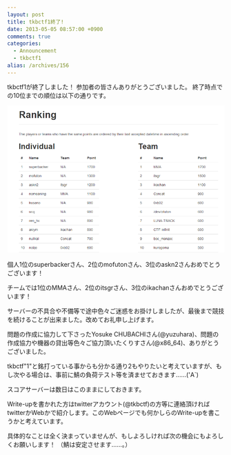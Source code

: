 ```yaml
---
layout: post
title: tkbctf1終了!
date: 2013-05-05 08:57:00 +0900
comments: true
categories:
  - Announcement
  - tkbctf1
alias: /archives/156
---
```


tkbctf1が終了しました！ 参加者の皆さんありがとうございました。
終了時点での10位までの順位は以下の通りです。

![Ranking](/images/2013/05/ranking.png)

個人1位のsuperbackerさん、2位のmofutonさん、3位のaskn2さんおめでとうございます！

チームでは1位のMMAさん、2位のitsgrさん、3位のikachanさんおめでとうございます！

サーバーの不具合や不備等で途中色々ご迷惑をお掛けしましたが、最後まで競技を続けることが出来ました。改めてお礼申し上げます。

問題の作成に協力して下さったYosuke CHUBACHIさん(@yuzuhara)、問題の作成協力や機器の貸出等色々ご協力頂いたくりすさん(@x86_64)、ありがとうございました。

tkbctf"1"と銘打っている事からも分かる通り2もやりたいと考えていますが、もし次やる場合は、事前に鯖の負荷テスト等を済ませておきます……('A`)

スコアサーバーは数日はこのままにしておきます。

Write-upを書かれた方はtwitterアカウント(@tkbctf)の方等に連絡頂ければtwitterかWebかで紹介します。このWebページでも何かしらのWrite-upを書こうかと考えています。

具体的なことは全く決まっていませんが、もしよろしければ次の機会にもよろしくお願いします！
（鯖は安定させます……。）